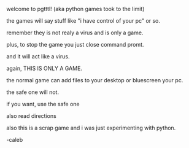 
welcome to pgtttl! (aka python games took to the limit)

the games will say stuff like "i have control of your pc" or so.

remember they is not realy a virus and is only a game.

plus, to stop the game you just close command promt.

and it will act like a virus.

again, THIS IS ONLY A GAME.

the normal game can add files to your desktop or bluescreen your pc.

the safe one will not.

if you want, use the safe one

also read directions

also this is a scrap game and i was just experimenting with python.

-caleb




